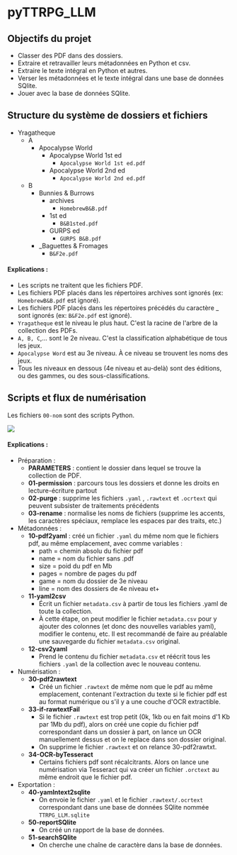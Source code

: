 # pyTTRPG_LLM
 
## Objectifs du projet

- Classer des PDF dans des dossiers.
- Extraire et retravailler leurs métadonnées en Python et csv.
- Extraire le texte intégral en Python et autres.
- Verser les métadonnées et le texte intégral dans une base de données SQlite.
- Jouer avec la base de données SQlite.

 
## Structure du système de dossiers et fichiers

- Yragatheque
  - A
    - Apocalypse World
        - Apocalypse World 1st ed
            - `Apocalypse World 1st ed.pdf`
        - Apocalypse World 2nd ed
            - `Apocalypse World 2nd ed.pdf`
  - B
    - Bunnies & Burrows
        - archives
            - `HomebrewB&B.pdf`
        - 1st ed
            - `B&B1sted.pdf`
        - GURPS ed
            - `GURPS B&B.pdf`
    - _Baguettes & Fromages
        - `B&F2e.pdf`

#### Explications : 
- Les scripts ne traitent que les fichiers PDF.
- Les fichiers PDF placés dans les répertoires archives sont ignorés (ex: `HomebrewB&B.pdf` est ignoré). 
- Les fichiers PDF placés dans les répertoires précédés du caractère _ sont ignorés (ex: `B&F2e.pdf` est ignoré). 
- `Yragatheque` est le niveau le plus haut. C'est la racine de l'arbre de la collection des PDFs.
- `A, B, C`,... sont le 2e niveau. C'est la classification alphabétique de tous les jeux.
- `Apocalypse Word` est au 3e niveau. À ce niveau se trouvent les noms des jeux.
- Tous les niveaux en dessous (4e niveau et au-delà) sont des éditions, ou des gammes, ou des sous-classifications. 




## Scripts et flux de numérisation 

Les fichiers `00-nom` sont des scripts Python. 

![](https://jdr.hypotheses.org/files/2023/04/flux-python.jpg)

#### Explications : 
- Préparation : 
    - **PARAMETERS** : contient le dossier dans lequel se trouve la collection de PDF.
    - **01-permission** : parcours tous les dossiers et donne les droits en lecture-écriture partout
    - **02-purge** : supprime les fichiers `.yaml` , `.rawtext` et `.ocrtext` qui peuvent subsister de traitements précédents
    - **03-rename** : normalise les noms de fichiers (supprime les accents, les caractères spéciaux, remplace les espaces par des traits, etc.)
- Métadonnées : 
    - **10-pdf2yaml** : créé un fichier `.yaml` du même nom que le fichiers pdf, au même emplacement, avec comme variables : 
        - path = chemin absolu du fichier pdf
        - name = nom du fichier sans .pdf
        - size = poid du pdf en Mb
        - pages = nombre de pages du pdf 
        - game = nom du dossier de 3e niveau
        - line = nom des dossiers de 4e niveau et+
    - **11-yaml2csv**
        - Écrit un fichier `metadata.csv` à partir de tous les fichiers .yaml de toute la collection.
        - À cette étape, on peut modifier le fichier `metadata.csv` pour y ajouter des colonnes (et donc des nouvelles variables yaml), modifier le contenu, etc. Il est recommandé de faire au préalable une sauvegarde du fichier `metadata.csv` original. 
    - **12-csv2yaml**
        - Prend le contenu du fichier `metadata.csv` et réécrit tous les fichiers `.yaml` de la collection avec le nouveau contenu. 
- Numérisation : 
    - **30-pdf2rawtext** 
        - Créé un fichier `.rawtext` de même nom que le pdf au même emplacement, contenant l'extraction du texte si le fichier pdf est au format numérique ou s'il y a une couche d'OCR extractible.
    - **33-if-rawtextFail** 
        - Si le fichier `.rawtext` est trop petit (0k, 1kb ou en fait moins d'1 Kb par 1Mb du pdf), alors on créé une copie du fichier pdf correspondant dans un dossier à part, on lance un OCR manuellement dessus et on le replace dans son dossier original. 
        - On supprime le fichier `.rawtext` et on relance 30-pdf2rawtxt.
    - **34-OCR-byTesseract** 
        - Certains fichiers pdf sont récalcitrants. Alors on lance une numérisation via Tesseract qui va créer un fichier `.orctext` au même endroit que le fichier pdf. 
- Exportation : 
    - **40-yamlntext2sqlite** 
        - On envoie le fichier `.yaml` et le fichier `.rawtext/.ocrtext` correspondant dans une base de données SQlite nommée `TTRPG_LLM.sqlite`
    - **50-reportSQlite**
        - On créé un rapport de la base de données.
    - **51-searchSQlite**
        - On cherche une chaîne de caractère dans la base de données. 
